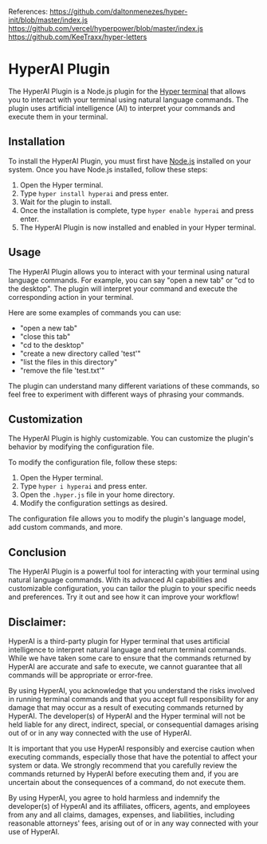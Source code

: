 References:
https://github.com/daltonmenezes/hyper-init/blob/master/index.js
https://github.com/vercel/hyperpower/blob/master/index.js
https://github.com/KeeTraxx/hyper-letters

# HyperAI Plugin

The HyperAI Plugin is a Node.js plugin for the [Hyper terminal](https://hyper.is/) that allows you to interact with your terminal using natural language commands. The plugin uses artificial intelligence (AI) to interpret your commands and execute them in your terminal.

## Installation

To install the HyperAI Plugin, you must first have [Node.js](https://nodejs.org/en/) installed on your system. Once you have Node.js installed, follow these steps:

1. Open the Hyper terminal.
2. Type `hyper install hyperai` and press enter.
3. Wait for the plugin to install.
4. Once the installation is complete, type `hyper enable hyperai` and press enter.
5. The HyperAI Plugin is now installed and enabled in your Hyper terminal.

## Usage

The HyperAI Plugin allows you to interact with your terminal using natural language commands. For example, you can say "open a new tab" or "cd to the desktop". The plugin will interpret your command and execute the corresponding action in your terminal.

Here are some examples of commands you can use:

- "open a new tab"
- "close this tab"
- "cd to the desktop"
- "create a new directory called 'test'"
- "list the files in this directory"
- "remove the file 'test.txt'"

The plugin can understand many different variations of these commands, so feel free to experiment with different ways of phrasing your commands.

## Customization

The HyperAI Plugin is highly customizable. You can customize the plugin's behavior by modifying the configuration file.

To modify the configuration file, follow these steps:

1. Open the Hyper terminal.
2. Type `hyper i hyperai` and press enter.
3. Open the `.hyper.js` file in your home directory.
4. Modify the configuration settings as desired.

The configuration file allows you to modify the plugin's language model, add custom commands, and more.

## Conclusion

The HyperAI Plugin is a powerful tool for interacting with your terminal using natural language commands. With its advanced AI capabilities and customizable configuration, you can tailor the plugin to your specific needs and preferences. Try it out and see how it can improve your workflow!

## Disclaimer:

HyperAI is a third-party plugin for Hyper terminal that uses artificial intelligence to interpret natural language and return terminal commands. While we have taken some care to ensure that the commands returned by HyperAI are accurate and safe to execute, we cannot guarantee that all commands will be appropriate or error-free.

By using HyperAI, you acknowledge that you understand the risks involved in running terminal commands and that you accept full responsibility for any damage that may occur as a result of executing commands returned by HyperAI. The developer(s) of HyperAI and the Hyper terminal will not be held liable for any direct, indirect, special, or consequential damages arising out of or in any way connected with the use of HyperAI.

It is important that you use HyperAI responsibly and exercise caution when executing commands, especially those that have the potential to affect your system or data. We strongly recommend that you carefully review the commands returned by HyperAI before executing them and, if you are uncertain about the consequences of a command, do not execute them.

By using HyperAI, you agree to hold harmless and indemnify the developer(s) of HyperAI and its affiliates, officers, agents, and employees from any and all claims, damages, expenses, and liabilities, including reasonable attorneys' fees, arising out of or in any way connected with your use of HyperAI.
